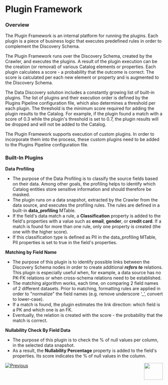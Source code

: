 <web>

# Plugin Framework

### Overview

The Plugin Framework is an internal platform for running the plugins. Each plugin is a piece of business logic that executes predefined rules in order to complement the Discovery Schema. 

The Plugin Framework runs over the Discovery Schema, created by the Crawler, and executes the plugins. A result of the plugin execution can be the creation (or removal) of various Catalog elements or properties. Each plugin calculates a score - a probability that the outcome is correct. The score is calculated per each new element or property and is augmented to the Discovery Schema.

The Data Discovery solution includes a constantly growing list of built-in plugins. The list of plugins and their execution order is defined by the Plugins Pipeline configuration file, which also determines a threshold per each plugin. The threshold is the minimum score required for adding the plugin results to the Catalog. For example, if the plugin found a match with a score of 0.3 while the plugin's threshold is set to 0.7, the plugin results will be dropped and will not be added to the Catalog. 

The Plugin Framework supports execution of custom plugins. In order to incorporate them into the process, these custom plugins need to be added to the Plugins Pipeline configuration file.

### Built-In Plugins

**Data Profiling**

* The purpose of the Data Profiling is to classify the source fields based on their data. Among other goals, the profiling helps to identify which Catalog entities store sensitive information and should therefore be masked. 
* The plugin runs on a data snapshot, extracted by the Crawler from the data source, and executes the profiling rules. The rules are defined in a built-in **data_profiling** MTable. 
* If the field's data match a rule, a **Classification** property is added to the field's properties with a value such as **email**, **gender**, or **credit card**. If a match is found for more than one rule, only one property is created (the one with the higher score).
* If this classification type is defined as PII in the data_profiling MTable, PII properties is set to true in the field's properties. 

**Matching by Field Name**

* The purpose of this plugin is to identify possible links between the Discovery Schema nodes in order to create additional ***refers to*** relations. This plugin is especially useful when, for example, a data source has no PK-FK relations or when cross-schema relations need to be established. 
* The matching algorithm works, each time, on comparing 2 field names of 2 different datasets. Prior to matching, formatting rules are applied in order to "normalize" the field names (e.g. remove underscore ‘_’, convert to lower-case). 
* If a match is found, the plugin estimates the link direction: which field is a PK and which one is an FK.
* Eventually, the relation is created with the score - the probability that the match is correct. 

**Nullability Check By Field Data**

* The purpose of this plugin is to check the % of null values per column, in the selected data snapshot.
* As a result, the **Nullability Percentage** property is added to the field's properties. Its score indicates the % of null values in the column.



[![Previous](/articles/images/Previous.png)](03_discovery_process.md)[<img align="right" width="60" height="54" src="/articles/images/Next.png">](05_catalog_app.md) 

</web>
